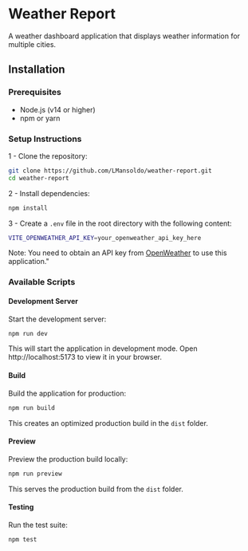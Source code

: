 # Weather Report

A weather dashboard application that displays weather information for multiple cities.

## Installation

### Prerequisites

- Node.js (v14 or higher)
- npm or yarn

### Setup Instructions

1 - Clone the repository:

```bash
git clone https://github.com/LMansoldo/weather-report.git
cd weather-report
```

2 - Install dependencies:

```bash
npm install
```

3 - Create a `.env` file in the root directory with the following content:

```bash
VITE_OPENWEATHER_API_KEY=your_openweather_api_key_here
```

Note: You need to obtain an API key from [OpenWeather](https://openweathermap.org/api) to use this application."

### Available Scripts

#### Development Server

Start the development server:

```bash
npm run dev
```

This will start the application in development mode. Open http://localhost:5173 to view it in your browser.

#### Build

Build the application for production:

```bash
npm run build
```

This creates an optimized production build in the `dist` folder.

#### Preview

Preview the production build locally:

```bash
npm run preview
```

This serves the production build from the `dist` folder.

#### Testing

Run the test suite:

```bash
npm test
```
